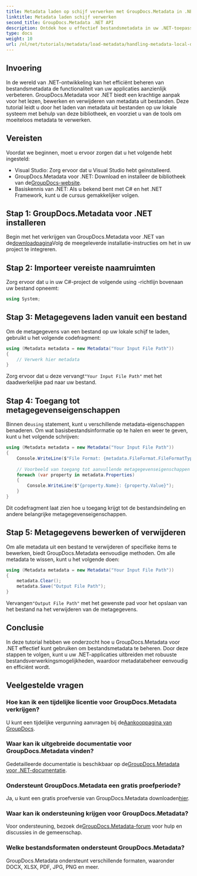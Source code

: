 ```yaml
---
title: Metadata laden op schijf verwerken met GroupDocs.Metadata in .NET
linktitle: Metadata laden schijf verwerken
second_title: GroupDocs.Metadata .NET API
description: Ontdek hoe u effectief bestandsmetadata in uw .NET-toepassingen kunt beheren met GroupDocs.Metadata. Deze uitgebreide gids leidt u door het installatieproces en de toegang tot metadata-eigenschappen.
type: docs
weight: 10
url: /nl/net/tutorials/metadata/load-metadata/handling-metadata-local-disk/
---
```

## Invoering

In de wereld van .NET-ontwikkeling kan het efficiënt beheren van bestandsmetadata de functionaliteit van uw applicaties aanzienlijk verbeteren. GroupDocs.Metadata voor .NET biedt een krachtige aanpak voor het lezen, bewerken en verwijderen van metadata uit bestanden. Deze tutorial leidt u door het laden van metadata uit bestanden op uw lokale systeem met behulp van deze bibliotheek, en voorziet u van de tools om moeiteloos metadata te verwerken.

## Vereisten

Voordat we beginnen, moet u ervoor zorgen dat u het volgende hebt ingesteld:

- Visual Studio: Zorg ervoor dat u Visual Studio hebt geïnstalleerd.
-  GroupDocs.Metadata voor .NET: Download en installeer de bibliotheek van de[GroupDocs-website](https://releases.groupdocs.com/metadata/net/).
- Basiskennis van .NET: Als u bekend bent met C# en het .NET Framework, kunt u de cursus gemakkelijker volgen.

## Stap 1: GroupDocs.Metadata voor .NET installeren

 Begin met het verkrijgen van GroupDocs.Metadata voor .NET van de[downloadpagina](https://releases.groupdocs.com/metadata/net/)Volg de meegeleverde installatie-instructies om het in uw project te integreren.

## Stap 2: Importeer vereiste naamruimten

Zorg ervoor dat u in uw C#-project de volgende using -richtlijn bovenaan uw bestand opneemt:

```csharp
using System;
```

## Stap 3: Metagegevens laden vanuit een bestand

Om de metagegevens van een bestand op uw lokale schijf te laden, gebruikt u het volgende codefragment:

```csharp
using (Metadata metadata = new Metadata("Your Input File Path"))
{
    // Verwerk hier metadata
}
```

 Zorg ervoor dat u deze vervangt`"Your Input File Path"` met het daadwerkelijke pad naar uw bestand.

## Stap 4: Toegang tot metagegevenseigenschappen

 Binnen de`using` statement, kunt u verschillende metadata-eigenschappen benaderen. Om wat basisbestandsinformatie op te halen en weer te geven, kunt u het volgende schrijven:

```csharp
using (Metadata metadata = new Metadata("Your Input File Path"))
{
    Console.WriteLine($"File Format: {metadata.FileFormat.FileFormatType}");
    
    // Voorbeeld van toegang tot aanvullende metagegevenseigenschappen
    foreach (var property in metadata.Properties)
    {
        Console.WriteLine($"{property.Name}: {property.Value}");
    }
}
```

Dit codefragment laat zien hoe u toegang krijgt tot de bestandsindeling en andere belangrijke metagegevenseigenschappen. 

## Stap 5: Metagegevens bewerken of verwijderen

Om alle metadata uit een bestand te verwijderen of specifieke items te bewerken, biedt GroupDocs.Metadata eenvoudige methoden. Om alle metadata te wissen, kunt u het volgende doen:

```csharp
using (Metadata metadata = new Metadata("Your Input File Path"))
{
    metadata.Clear();
    metadata.Save("Output File Path");
}
```

 Vervangen`"Output File Path"` met het gewenste pad voor het opslaan van het bestand na het verwijderen van de metagegevens.

## Conclusie

In deze tutorial hebben we onderzocht hoe u GroupDocs.Metadata voor .NET effectief kunt gebruiken om bestandsmetadata te beheren. Door deze stappen te volgen, kunt u uw .NET-applicaties uitbreiden met robuuste bestandsverwerkingsmogelijkheden, waardoor metadatabeheer eenvoudig en efficiënt wordt.

## Veelgestelde vragen

### Hoe kan ik een tijdelijke licentie voor GroupDocs.Metadata verkrijgen?
 U kunt een tijdelijke vergunning aanvragen bij de[Aankooppagina van GroupDocs](https://purchase.groupdocs.com/temporary-license/).

### Waar kan ik uitgebreide documentatie voor GroupDocs.Metadata vinden?
 Gedetailleerde documentatie is beschikbaar op de[GroupDocs.Metadata voor .NET-documentatie](https://reference.groupdocs.com/metadata/net/).

### Ondersteunt GroupDocs.Metadata een gratis proefperiode?
Ja, u kunt een gratis proefversie van GroupDocs.Metadata downloaden[hier](https://releases.groupdocs.com/).

### Waar kan ik ondersteuning krijgen voor GroupDocs.Metadata?
 Voor ondersteuning, bezoek de[GroupDocs.Metadata-forum](https://forum.groupdocs.com/c/metadata/14) voor hulp en discussies in de gemeenschap.

### Welke bestandsformaten ondersteunt GroupDocs.Metadata?
GroupDocs.Metadata ondersteunt verschillende formaten, waaronder DOCX, XLSX, PDF, JPG, PNG en meer.